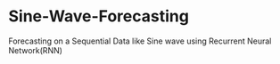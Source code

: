 # Sine-Wave-Forecasting
Forecasting on a Sequential Data like Sine wave using Recurrent Neural Network(RNN)
